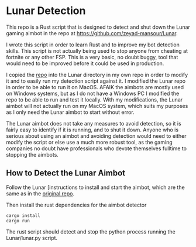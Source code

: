 # Lunar Detection

This repo is a Rust script that is designed to detect and shut down the Lunar gaming aimbot in the repo at https://github.com/zeyad-mansour/Lunar.

I wrote this script in order to learn Rust and to improve my bot detection skills. This script is not actually being used to stop anyone from cheating at fortnite or any other FSP. This is a very basic, no doubt buggy, tool that would need to be improved before it could be used in production.

I copied the [repo](https://github.com/zeyad-mansour/Lunar) into the Lunar directory in my own repo in order to modify it and to easily run my detection script against it. I modified the Lunar repo in order to be able to run it on MacOS. AFAIK the aimbots are mostly used on Windows systems, but as I do not have a Windows PC I modified the repo to be able to run and test it locally. With my modifications, the Lunar aimbot will not actually run on my MacOS system, which suits my purposes as I only need the Lunar aimbot to start without error.

The Lunar aimbot does not take any measures to avoid detection, so it is fairly easy to identify if it is running, and to shut it down. Anyone who is serious about using an aimbot and avoiding detection would need to either modify the script or else use a much more robust tool, as the gaming companies no doubt have professionals who devote themselves fulltime to stopping the aimbots.

## How to Detect the Lunar Aimbot
Follow the Lunar [instructions[](https://github.com/davidpaulmcintyre/lunar_detection/tree/main/Lunar) to install and start the aimbot, which are the same as in the [original repo](https://github.com/zeyad-mansour/Lunar).

Then install the rust dependencies for the aimbot detector
```
cargo install
cargo run
```
The rust script should detect and stop the python process running the Lunar/lunar.py script.